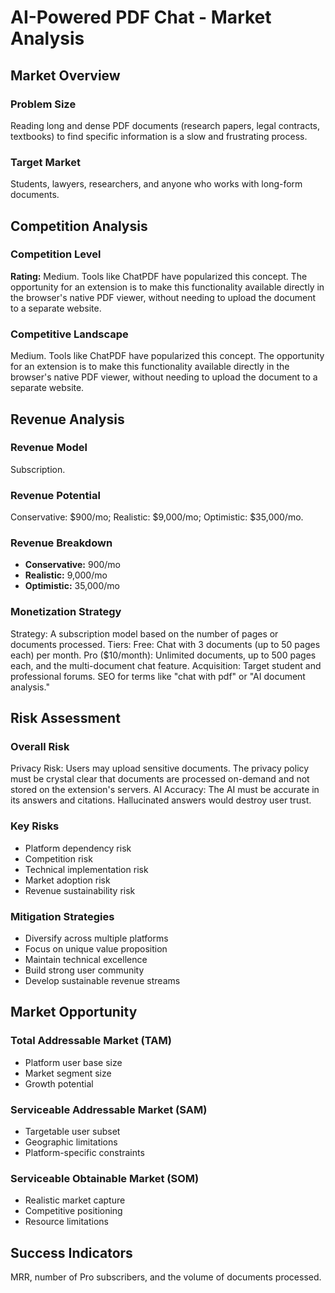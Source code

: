 # AI-Powered PDF Chat - Market Analysis

## Market Overview

### Problem Size
Reading long and dense PDF documents (research papers, legal contracts, textbooks) to find specific information is a slow and frustrating process.

### Target Market
Students, lawyers, researchers, and anyone who works with long-form documents.

## Competition Analysis

### Competition Level
**Rating:** Medium. Tools like ChatPDF have popularized this concept. The opportunity for an extension is to make this functionality available directly in the browser's native PDF viewer, without needing to upload the document to a separate website.

### Competitive Landscape
Medium. Tools like ChatPDF have popularized this concept. The opportunity for an extension is to make this functionality available directly in the browser's native PDF viewer, without needing to upload the document to a separate website.

## Revenue Analysis

### Revenue Model
Subscription.

### Revenue Potential
Conservative: $900/mo; Realistic: $9,000/mo; Optimistic: $35,000/mo.

### Revenue Breakdown
- **Conservative:** 900/mo
- **Realistic:** 9,000/mo
- **Optimistic:** 35,000/mo

### Monetization Strategy
Strategy: A subscription model based on the number of pages or documents processed. Tiers: Free: Chat with 3 documents (up to 50 pages each) per month. Pro ($10/month): Unlimited documents, up to 500 pages each, and the multi-document chat feature. Acquisition: Target student and professional forums. SEO for terms like "chat with pdf" or "AI document analysis."

## Risk Assessment

### Overall Risk
Privacy Risk: Users may upload sensitive documents. The privacy policy must be crystal clear that documents are processed on-demand and not stored on the extension's servers. AI Accuracy: The AI must be accurate in its answers and citations. Hallucinated answers would destroy user trust.

### Key Risks
- Platform dependency risk
- Competition risk
- Technical implementation risk
- Market adoption risk
- Revenue sustainability risk

### Mitigation Strategies
- Diversify across multiple platforms
- Focus on unique value proposition
- Maintain technical excellence
- Build strong user community
- Develop sustainable revenue streams

## Market Opportunity

### Total Addressable Market (TAM)
- Platform user base size
- Market segment size
- Growth potential

### Serviceable Addressable Market (SAM)
- Targetable user subset
- Geographic limitations
- Platform-specific constraints

### Serviceable Obtainable Market (SOM)
- Realistic market capture
- Competitive positioning
- Resource limitations

## Success Indicators
MRR, number of Pro subscribers, and the volume of documents processed.
